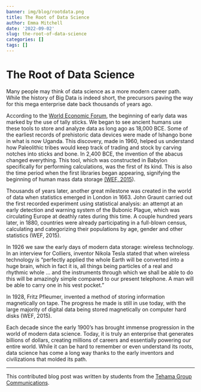 ```yaml
---
banner: img/blog/rootdata.png
title: The Root of Data Science
author: Emma Mitchell
date: '2022-09-02'
slug: the-root-of-data-science
categories: []
tags: []
---
```


# The Root of Data Science


Many people may think of data science as a more modern career path. While the history of Big Data is indeed short, the precursors paving the way for this mega enterprise date back thousands of years ago.

According to the [World Economic Forum](https://www.weforum.org/agenda/2015/02/a-brief-history-of-big-data-everyone-should-read/), the beginning of early data was marked by the use of tally sticks. We began to see ancient humans use these tools to store and analyze data as long ago as 18,000 BCE. Some of the earliest records of prehistoric data devices were made of Ishango bone in what is now Uganda. This discovery, made in 1960, helped us understand how Paleolithic tribes would keep track of trading and stock by carving notches into sticks and bone. In 2,400 BCE, the invention of the abacus changed everything. This tool, which was constructed in Babylon specifically for performing calculations, was the first of its kind. This is also the time period when the first libraries began appearing, signifying the beginning of human mass data storage [(WEF, 2015](https://www.weforum.org/agenda/2015/02/a-brief-history-of-big-data-everyone-should-read/)). 

Thousands of years later, another great milestone was created in the world of data when statistics emerged in London in 1663. John Graunt carried out the first recorded experiment using statistical analysis: an attempt at an early detection and warning system of the Bubonic Plague, which was circulating Europe at deathly rates during this time. A couple hundred years later, in 1880, countries were already participating in a full-blown census, calculating and categorizing their populations by age, gender and other statistics (WEF, 2015). 

In 1926 we saw the early days of modern data storage: wireless technology. In an interview for Colliers, inventor Nikola Tesla stated that when wireless technology is “perfectly applied the whole Earth will be converted into a huge brain, which in fact it is, all things being particles of a real and rhythmic whole … and the instruments through which we shall be able to do this will be amazingly simple compared to our present telephone. A man will be able to carry one in his vest pocket.” 

In 1928, Fritz Pfleumer, invented a method of storing information magnetically on tape. The progress he made is still in use today, with the large majority of digital data being stored magnetically on computer hard disks (WEF, 2015). 

Each decade since the early 1900’s has brought immense progression in the world of modern data science. Today, it is truly an enterprise that generates billions of dollars, creating millions of careers and essentially powering our entire world. While it can be hard to remember or even understand its roots, data science has come a long way thanks to the early inventors and civilizations that molded its path.

----

This contributed blog post was written by students from the [Tehama Group Communications](http://tehamagrouppr.com/). 